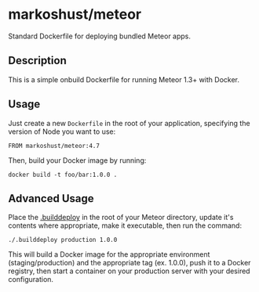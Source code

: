 # markoshust/meteor

Standard Dockerfile for deploying bundled Meteor apps.

## Description

This is a simple onbuild Dockerfile for running Meteor 1.3+ with Docker.

## Usage

Just create a new `Dockerfile` in the root of your application, specifying the version of Node you want to use:

```
FROM markoshust/meteor:4.7
```

Then, build your Docker image by running:

```
docker build -t foo/bar:1.0.0 .
```

## Advanced Usage

Place the [.builddeploy](https://github.com/markoshust/docker-meteor/blob/master/.builddeploy) in the root of your Meteor directory, update it's contents where appropriate, make it executable, then run the command:

```
./.builddeploy production 1.0.0
```

This will build a Docker image for the appropriate environment (staging/production) and the appropriate tag (ex. 1.0.0), push it to a Docker registry, then start a container on your production server with your desired configuration.
